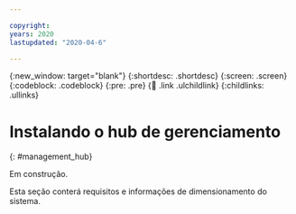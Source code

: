 ```yaml
---

copyright:
years: 2020
lastupdated: "2020-04-6"

---
```


{:new_window: target="blank"}
{:shortdesc: .shortdesc}
{:screen: .screen}
{:codeblock: .codeblock}
{:pre: .pre}
{:child: .link .ulchildlink}
{:childlinks: .ullinks}

# Instalando o hub de gerenciamento
{: #management_hub}

Em construção. 

Esta seção conterá requisitos e informações de dimensionamento do sistema.
